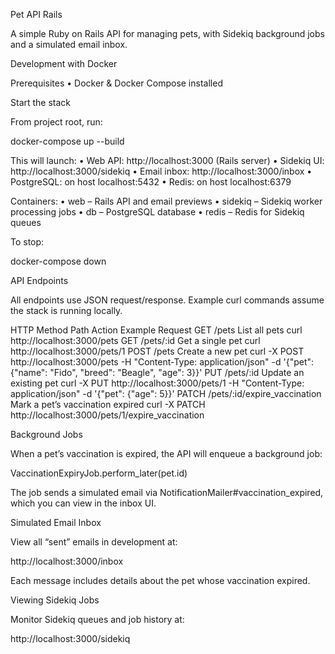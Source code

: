 Pet API Rails

A simple Ruby on Rails API for managing pets, with Sidekiq background jobs and a simulated email inbox.

Development with Docker

Prerequisites
	•	Docker & Docker Compose installed

Start the stack

From project root, run:

docker-compose up --build

This will launch:
	•	Web API: http://localhost:3000 (Rails server)
	•	Sidekiq UI: http://localhost:3000/sidekiq
	•	Email inbox: http://localhost:3000/inbox
	•	PostgreSQL: on host localhost:5432
	•	Redis: on host localhost:6379

Containers:
	•	web  – Rails API and email previews
	•	sidekiq – Sidekiq worker processing jobs
	•	db – PostgreSQL database
	•	redis – Redis for Sidekiq queues

To stop:

docker-compose down

API Endpoints

All endpoints use JSON request/response. Example curl commands assume the stack is running locally.

HTTP Method	Path	Action	Example Request
GET	/pets	List all pets	curl http://localhost:3000/pets
GET	/pets/:id	Get a single pet	curl http://localhost:3000/pets/1
POST	/pets	Create a new pet	curl -X POST http://localhost:3000/pets -H "Content-Type: application/json" -d '{"pet": {"name": "Fido", "breed": "Beagle", "age": 3}}'
PUT	/pets/:id	Update an existing pet	curl -X PUT http://localhost:3000/pets/1 -H "Content-Type: application/json" -d '{"pet": {"age": 5}}'
PATCH	/pets/:id/expire_vaccination	Mark a pet’s vaccination expired	curl -X PATCH http://localhost:3000/pets/1/expire_vaccination

Background Jobs

When a pet’s vaccination is expired, the API will enqueue a background job:

VaccinationExpiryJob.perform_later(pet.id)

The job sends a simulated email via NotificationMailer#vaccination_expired, which you can view in the inbox UI.

Simulated Email Inbox

View all “sent” emails in development at:

http://localhost:3000/inbox

Each message includes details about the pet whose vaccination expired.

Viewing Sidekiq Jobs

Monitor Sidekiq queues and job history at:

http://localhost:3000/sidekiq